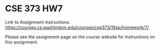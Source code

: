 # CSE 373 HW7

Link to Assignment instructions: https://courses.cs.washington.edu/courses/cse373/19sp/homework/7/

Please see the assignment page on the course website for instructions on this assignment.
